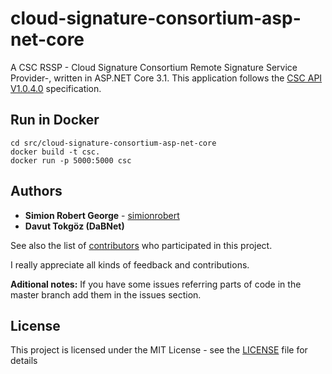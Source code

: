 # cloud-signature-consortium-asp-net-core

A CSC RSSP - Cloud Signature Consortium Remote Signature Service Provider-, written in ASP.NET Core 3.1.
This application follows the [CSC API V1.0.4.0](https://cloudsignatureconsortium.org/resources/download-api-specifications/) specification.

## Run in Docker

```
cd src/cloud-signature-consortium-asp-net-core
docker build -t csc.
docker run -p 5000:5000 csc
```

## Authors

- **Simion Robert George** - [simionrobert](https://github.com/simionrobert)
- **Davut Tokgöz (DaBNet)**

See also the list of [contributors](https://github.com/simionrobert/CSC-Framework/contributors) who participated in this project.

I really appreciate all kinds of feedback and contributions.

**Aditional notes:**
If you have some issues referring parts of code in the master branch add them in the issues section.

## License

This project is licensed under the MIT License - see the [LICENSE](LICENSE) file for details